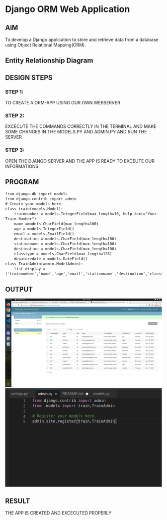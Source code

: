 # Django ORM Web Application

## AIM
To develop a Django application to store and retrieve data from a database using Object Relational Mapping(ORM).

## Entity Relationship Diagram



## DESIGN STEPS

### STEP 1:
TO CREATE A ORM-APP USING OUR OWN WEBSERVER
### STEP 2:
EXCECUTE THE COMMANDS CORRECTLY IN THE TERMINAL AND MAKE SOME CHANGES IN THE MODELS.PY AND ADMIN.PY AND RUN THE SERVER
### STEP 3:


OPEN THE DJANGO SERVER AND THE APP IS READY TO EXCEUTE OUR INFORMATIONS

## PROGRAM
```
from django.db import models
from django.contrib import admin
# Create your models here.
class train(models.Model):
    trainnumber = models.IntegerField(max_length=10, help_text="Your Train Number")
    name =models.CharField(max_length=100)
    age = models.IntegerField() 
    email = models.EmailField()
    destination = models.CharField(max_length=100)
    stationname = models.CharField(max_length=100)
    destination = models.CharField(max_length=100)
    classtype = models.CharField(max_length=128)
    depaturedate = models.DateField()
class TrainAdmin(admin.ModelAdmin):
    list_display = ('trainnumber','name','age','email','stationname','destination','classtype','depaturedate')    
```


## OUTPUT

![output](./trainbookingapp%20output.png)
![output](./adminpy.png)


## RESULT
THE APP IS CREATED AND EXCECUTED PROPERLY